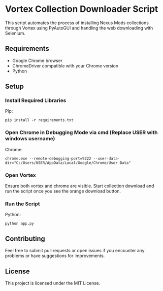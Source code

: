 # Vortex Collection Downloader Script

This script automates the process of installing Nexus Mods collections through Vortex using PyAutoGUI and handling the web downloading with Selenium.

## Requirements
- Google Chrome browser
- ChromeDriver compatible with your Chrome version
- Python

## Setup

### Install Required Libraries

Pip:
```
pip install -r requirements.txt
```

### Open Chrome in Debugging Mode via cmd (Replace USER with windows username)

Chrome:
```
chrome.exe --remote-debugging-port=9222 --user-data-dir="C:/Users/USER/AppData/Local/Google/Chrome/User Data"
```

### Open Vortex

Ensure both vortex and chrome are visible. Start collection download and run the script once you see the orange download button.

### Run the Script

Python:
```
python app.py
```

## Contributing
Feel free to submit pull requests or open issues if you encounter any problems or have suggestions for improvements.

## License
This project is licensed under the MIT License.
